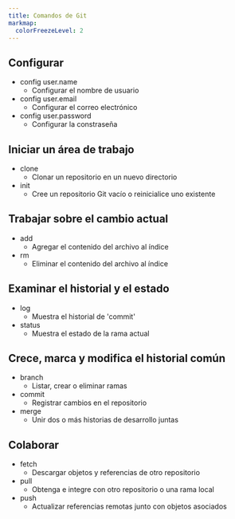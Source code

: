 ```yaml
---
title: Comandos de Git
markmap:
  colorFreezeLevel: 2
---
```


## Configurar

- config user.name
  - Configurar el nombre de usuario
- config user.email
  - Configurar el correo electrónico
- config user.password
  - Configurar la constraseña


## Iniciar un área de trabajo

- clone
  - Clonar un repositorio en un nuevo directorio
- init
  - Cree un repositorio Git vacío o reinicialice uno existente

## Trabajar sobre el cambio actual

- add
  - Agregar el contenido del archivo al índice
- rm
  - Eliminar el contenido del archivo al índice

## Examinar el historial y el estado

- log
  - Muestra el historial de 'commit'
- status
  - Muestra el estado de la rama actual
 
## Crece, marca y modifica el historial común

- branch
  - Listar, crear o eliminar ramas
- commit
  - Registrar cambios en el repositorio
- merge
  - Unir dos o más historias de desarrollo juntas
 
## Colaborar

- fetch
  - Descargar objetos y referencias de otro repositorio
- pull
  - Obtenga e integre con otro repositorio o una rama local
- push
  - Actualizar referencias remotas junto con objetos asociados